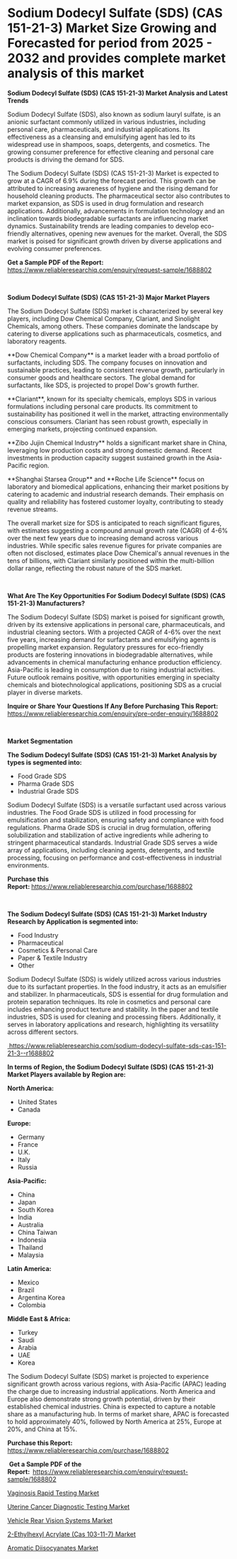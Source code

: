 <p><h1>Sodium Dodecyl Sulfate (SDS) (CAS 151-21-3) Market Size Growing and Forecasted for period from 2025 - 2032 and provides complete market analysis of this market</h1></p><p><strong>Sodium Dodecyl Sulfate (SDS) (CAS 151-21-3) Market Analysis and Latest Trends</strong></p>
<p><p>Sodium Dodecyl Sulfate (SDS), also known as sodium lauryl sulfate, is an anionic surfactant commonly utilized in various industries, including personal care, pharmaceuticals, and industrial applications. Its effectiveness as a cleansing and emulsifying agent has led to its widespread use in shampoos, soaps, detergents, and cosmetics. The growing consumer preference for effective cleaning and personal care products is driving the demand for SDS.</p><p>The Sodium Dodecyl Sulfate (SDS) (CAS 151-21-3) Market is expected to grow at a CAGR of 6.9% during the forecast period. This growth can be attributed to increasing awareness of hygiene and the rising demand for household cleaning products. The pharmaceutical sector also contributes to market expansion, as SDS is used in drug formulation and research applications. Additionally, advancements in formulation technology and an inclination towards biodegradable surfactants are influencing market dynamics. Sustainability trends are leading companies to develop eco-friendly alternatives, opening new avenues for the market. Overall, the SDS market is poised for significant growth driven by diverse applications and evolving consumer preferences.</p></p>
<p><strong>Get a Sample PDF of the Report:&nbsp;</strong> <a href="https://www.reliableresearchiq.com/enquiry/request-sample/1688802?utm_campaign=973&utm_medium=2&utm_source=Github&utm_content=ia&utm_term=06012025&utm_id=sodium-dodecyl-sulfate-sds-cas-151-21-3">https://www.reliableresearchiq.com/enquiry/request-sample/1688802</a></p>
<p>&nbsp;</p>
<p><strong>Sodium Dodecyl Sulfate (SDS) (CAS 151-21-3) Major Market Players</strong></p>
<p><p>The Sodium Dodecyl Sulfate (SDS) market is characterized by several key players, including Dow Chemical Company, Clariant, and Sinolight Chemicals, among others. These companies dominate the landscape by catering to diverse applications such as pharmaceuticals, cosmetics, and laboratory reagents.</p><p>**Dow Chemical Company** is a market leader with a broad portfolio of surfactants, including SDS. The company focuses on innovation and sustainable practices, leading to consistent revenue growth, particularly in consumer goods and healthcare sectors. The global demand for surfactants, like SDS, is projected to propel Dow's growth further.</p><p>**Clariant**, known for its specialty chemicals, employs SDS in various formulations including personal care products. Its commitment to sustainability has positioned it well in the market, attracting environmentally conscious consumers. Clariant has seen robust growth, especially in emerging markets, projecting continued expansion.</p><p>**Zibo Jujin Chemical Industry** holds a significant market share in China, leveraging low production costs and strong domestic demand. Recent investments in production capacity suggest sustained growth in the Asia-Pacific region.</p><p>**Shanghai Starsea Group** and **Roche Life Science** focus on laboratory and biomedical applications, enhancing their market positions by catering to academic and industrial research demands. Their emphasis on quality and reliability has fostered customer loyalty, contributing to steady revenue streams.</p><p>The overall market size for SDS is anticipated to reach significant figures, with estimates suggesting a compound annual growth rate (CAGR) of 4-6% over the next few years due to increasing demand across various industries. While specific sales revenue figures for private companies are often not disclosed, estimates place Dow Chemical's annual revenues in the tens of billions, with Clariant similarly positioned within the multi-billion dollar range, reflecting the robust nature of the SDS market.</p></p>
<p>&nbsp;</p>
<p><strong>What Are The Key Opportunities For Sodium Dodecyl Sulfate (SDS) (CAS 151-21-3) Manufacturers?</strong></p>
<p><p>The Sodium Dodecyl Sulfate (SDS) market is poised for significant growth, driven by its extensive applications in personal care, pharmaceuticals, and industrial cleaning sectors. With a projected CAGR of 4-6% over the next five years, increasing demand for surfactants and emulsifying agents is propelling market expansion. Regulatory pressures for eco-friendly products are fostering innovations in biodegradable alternatives, while advancements in chemical manufacturing enhance production efficiency. Asia-Pacific is leading in consumption due to rising industrial activities. Future outlook remains positive, with opportunities emerging in specialty chemicals and biotechnological applications, positioning SDS as a crucial player in diverse markets.</p></p>
<p><strong>Inquire or Share Your Questions If Any Before Purchasing This Report:</strong> <a href="https://www.reliableresearchiq.com/enquiry/pre-order-enquiry/1688802?utm_campaign=973&utm_medium=2&utm_source=Github&utm_content=ia&utm_term=06012025&utm_id=sodium-dodecyl-sulfate-sds-cas-151-21-3">https://www.reliableresearchiq.com/enquiry/pre-order-enquiry/1688802</a></p>
<p>&nbsp;</p>
<p><strong>Market Segmentation</strong></p>
<p><strong>The Sodium Dodecyl Sulfate (SDS) (CAS 151-21-3) Market Analysis by types is segmented into:</strong></p>
<p><ul><li>Food Grade SDS</li><li>Pharma Grade SDS</li><li>Industrial Grade SDS</li></ul></p>
<p><p>Sodium Dodecyl Sulfate (SDS) is a versatile surfactant used across various industries. The Food Grade SDS is utilized in food processing for emulsification and stabilization, ensuring safety and compliance with food regulations. Pharma Grade SDS is crucial in drug formulation, offering solubilization and stabilization of active ingredients while adhering to stringent pharmaceutical standards. Industrial Grade SDS serves a wide array of applications, including cleaning agents, detergents, and textile processing, focusing on performance and cost-effectiveness in industrial environments.</p></p>
<p><strong>Purchase this Report:&nbsp;</strong><a href="https://www.reliableresearchiq.com/purchase/1688802?utm_campaign=973&utm_medium=2&utm_source=Github&utm_content=ia&utm_term=06012025&utm_id=sodium-dodecyl-sulfate-sds-cas-151-21-3">https://www.reliableresearchiq.com/purchase/1688802</a></p>
<p>&nbsp;</p>
<p><strong>The Sodium Dodecyl Sulfate (SDS) (CAS 151-21-3) Market Industry Research by Application is segmented into:</strong></p>
<p><ul><li>Food Industry</li><li>Pharmaceutical</li><li>Cosmetics & Personal Care</li><li>Paper & Textile Industry</li><li>Other</li></ul></p>
<p><p>Sodium Dodecyl Sulfate (SDS) is widely utilized across various industries due to its surfactant properties. In the food industry, it acts as an emulsifier and stabilizer. In pharmaceuticals, SDS is essential for drug formulation and protein separation techniques. Its role in cosmetics and personal care includes enhancing product texture and stability. In the paper and textile industries, SDS is used for cleaning and processing fibers. Additionally, it serves in laboratory applications and research, highlighting its versatility across different sectors.</p></p>
<p><a href="https://www.reliableresearchiq.com/sodium-dodecyl-sulfate-sds-cas-151-21-3--r1688802?utm_campaign=973&utm_medium=2&utm_source=Github&utm_content=ia&utm_term=06012025&utm_id=sodium-dodecyl-sulfate-sds-cas-151-21-3">&nbsp;https://www.reliableresearchiq.com/sodium-dodecyl-sulfate-sds-cas-151-21-3--r1688802</a></p>
<p><strong>In terms of Region, the Sodium Dodecyl Sulfate (SDS) (CAS 151-21-3) Market Players available by Region are:</strong></p>
<p>
    <p> <strong> North America: </strong>
        <ul>
            <li>United States</li>
            <li>Canada</li>
        </ul>
        </p> 
    <p> <strong> Europe: </strong>
        <ul>
            <li>Germany</li>
            <li>France</li>
            <li>U.K.</li>
            <li>Italy</li>
            <li>Russia</li>
        </ul>
        </p> 
    <p> <strong> Asia-Pacific: </strong>
        <ul>
            <li>China</li>
            <li>Japan</li>
            <li>South Korea</li>
            <li>India</li>
            <li>Australia</li>
            <li>China Taiwan</li>
            <li>Indonesia</li>
            <li>Thailand</li>
            <li>Malaysia</li>
        </ul>
        </p> 
    <p> <strong> Latin America: </strong>
        <ul>
            <li>Mexico</li>
            <li>Brazil</li>
            <li>Argentina Korea</li>
            <li>Colombia</li>
        </ul>
        </p> 
    <p> <strong> Middle East & Africa: </strong>
        <ul>
            <li>Turkey</li>
            <li>Saudi</li>
            <li>Arabia</li>
            <li>UAE</li>
            <li>Korea</li>
        </ul>
    </p>
    </p>
<p><p>The Sodium Dodecyl Sulfate (SDS) market is projected to experience significant growth across various regions, with Asia-Pacific (APAC) leading the charge due to increasing industrial applications. North America and Europe also demonstrate strong growth potential, driven by their established chemical industries. China is expected to capture a notable share as a manufacturing hub. In terms of market share, APAC is forecasted to hold approximately 40%, followed by North America at 25%, Europe at 20%, and China at 15%.</p></p>
<p><strong>Purchase this Report: </strong><a href="https://www.reliableresearchiq.com/purchase/1688802?utm_campaign=973&utm_medium=2&utm_source=Github&utm_content=ia&utm_term=06012025&utm_id=sodium-dodecyl-sulfate-sds-cas-151-21-3">https://www.reliableresearchiq.com/purchase/1688802</a></p>
<p>&nbsp;<strong>Get a Sample PDF of the Report:&nbsp;&nbsp;</strong><a href="https://www.reliableresearchiq.com/enquiry/request-sample/1688802?utm_campaign=973&utm_medium=2&utm_source=Github&utm_content=ia&utm_term=06012025&utm_id=sodium-dodecyl-sulfate-sds-cas-151-21-3">https://www.reliableresearchiq.com/enquiry/request-sample/1688802</a></p>
<p><strong></strong></p>
<p><p><a href="https://www.linkedin.com/pulse/vaginosis-rapid-testing-market-size-2025-2032-cagr-xxiwf?utm_campaign=973&utm_medium=2&utm_source=Github&utm_content=ia&utm_term=06012025&utm_id=sodium-dodecyl-sulfate-sds-cas-151-21-3">Vaginosis Rapid Testing Market</a></p><p><a href="https://www.linkedin.com/pulse/global-uterine-cancer-diagnostic-testing-market-research-2025-2032-4xgaf?utm_campaign=973&utm_medium=2&utm_source=Github&utm_content=ia&utm_term=06012025&utm_id=sodium-dodecyl-sulfate-sds-cas-151-21-3">Uterine Cancer Diagnostic Testing Market</a></p><p><a href="https://www.linkedin.com/pulse/analyzing-vehicle-rear-vision-systems-market-worth-projected-ecbqf?utm_campaign=973&utm_medium=2&utm_source=Github&utm_content=ia&utm_term=06012025&utm_id=sodium-dodecyl-sulfate-sds-cas-151-21-3">Vehicle Rear Vision Systems Market</a></p><p><a href="https://github.com/hammelximalschid/Market-Research-Report-List-1/blob/main/2-ethylhexyl-acrylate-cas-103-11-7-market.md?utm_campaign=973&utm_medium=2&utm_source=Github&utm_content=ia&utm_term=06012025&utm_id=sodium-dodecyl-sulfate-sds-cas-151-21-3">2-Ethylhexyl Acrylate (Cas 103-11-7) Market</a></p><p><a href="https://github.com/antonioc6hal/Market-Research-Report-List-1/blob/main/aromatic-diisocyanates-market.md?utm_campaign=973&utm_medium=2&utm_source=Github&utm_content=ia&utm_term=06012025&utm_id=sodium-dodecyl-sulfate-sds-cas-151-21-3">Aromatic Diisocyanates Market</a></p></p>